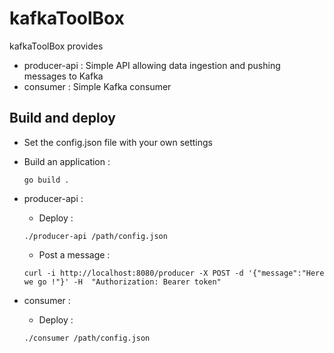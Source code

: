 # kafkaToolBox 

kafkaToolBox provides
- producer-api : Simple API allowing data ingestion and pushing messages to Kafka 
- consumer :  Simple Kafka consumer 

## Build and deploy 
- Set the config.json file with your own settings 
- Build an application : 
	
	`go build . `
	
- producer-api : 
	- Deploy : 
	
	`./producer-api /path/config.json`
	
	- Post a message :   	
	
	`curl -i http://localhost:8080/producer -X POST -d '{"message":"Here we go !"}' -H  "Authorization: Bearer token"`
	
- consumer : 
	- Deploy : 
	
	`./consumer /path/config.json`



